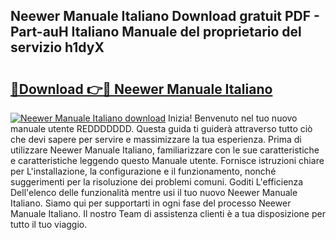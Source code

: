 ## Neewer Manuale Italiano Download gratuit PDF - Part-auH Italiano Manuale del proprietario del servizio h1dyX

# <h2><a href="http://df978f.blite.top/?on=Neewer+Manuale+Italiano">🔗Download 👉🔴 Neewer Manuale Italiano</a></h2>

[![Neewer Manuale Italiano download](https://i.imgur.com/lujVjoI.png)](http://df978f.blite.top/?on=Neewer+Manuale+Italiano)
Inizia! Benvenuto nel tuo nuovo manuale utente REDDDDDDD. Questa guida ti guiderà attraverso tutto ciò che devi sapere per servire e massimizzare la tua esperienza. Prima di utilizzare Neewer Manuale Italiano, familiarizzare con le sue caratteristiche e caratteristiche leggendo questo Manuale utente. Fornisce istruzioni chiare per L'installazione, la configurazione e il funzionamento, nonché suggerimenti per la risoluzione dei problemi comuni. Goditi L'efficienza Dell'elenco delle funzionalità mentre usi il tuo nuovo Neewer Manuale Italiano. Siamo qui per supportarti in ogni fase del processo Neewer Manuale Italiano. Il nostro Team di assistenza clienti è a tua disposizione per tutto il tuo viaggio.
